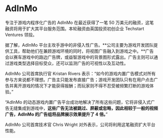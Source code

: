 # 

# AdInMo

专注于游戏内程序化广告的 AdInMo 在最近获得了一笔 50 万美元的融资，这笔融资将用于扩大其平台服务范围。本轮融资由英国投资初创企业 Techstart Ventures 领投。

据了解，AdInMo 平台主攻手游中的非侵入性广告。**公司主要为游戏开发团队提供工具，帮助他们在兼顾游戏环境的同时，将视图广告融入到游戏之中。**广告会以赛车游戏中的路边广告牌，或益智游戏中的背景图形式露出。广告主则可以通过游戏类型选择目标受众，还可以监测广告的可视性以及互动性。

AdInMo 公司首席执行官 Kristan Rivers 表示：“如今的游戏内置广告模式对所有参与方来说都不理想。广告主只能发布直接广告；游戏开发团队只有在用户点击广告并离开游戏的情况下才能获得报酬；而玩家则不得不忍受被频繁打断的游戏体验。”

“AdInMo 的动态游戏内置广告平台成功地解决了所有这些问题，它将非侵入式广告无缝集成到游戏中，**这些广告无法被跳过、屏蔽或忽略，因此相较于一般的视频广告，AdInMo 的广告组将品牌展示效果提升了 4 倍。**”

AdInMo 公司首席技术官 Chris Wright 对外表示，公司将利用这笔融资扩大平台性能。

